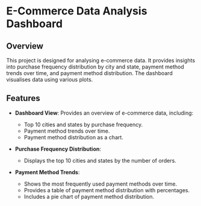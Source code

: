 # E-Commerce Data Analysis Dashboard

## Overview

This project is designed for analysing e-commerce data. It provides insights into purchase frequency distribution by city and state, payment method trends over time, and payment method distribution. The dashboard visualises data using various plots.

## Features

- **Dashboard View**: Provides an overview of e-commerce data, including:
  - Top 10 cities and states by purchase frequency.
  - Payment method trends over time.
  - Payment method distribution as a chart.

- **Purchase Frequency Distribution**: 
  - Displays the top 10 cities and states by the number of orders.

- **Payment Method Trends**: 
  - Shows the most frequently used payment methods over time.
  - Provides a table of payment method distribution with percentages.
  - Includes a pie chart of payment method distribution.
